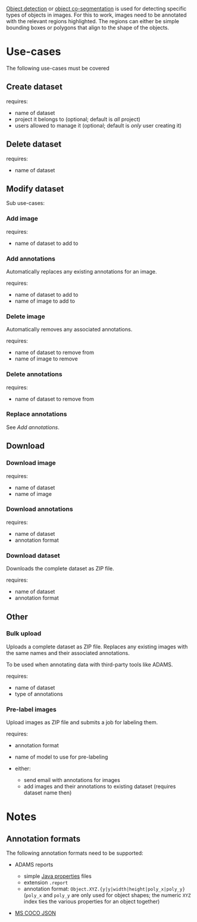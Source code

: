 [Object detection](https://en.wikipedia.org/wiki/Object_detection) or 
[object co-segmentation](https://en.wikipedia.org/wiki/Object_Co-segmentation)
is used for detecting specific types of objects in images. For this to work, 
images need to be annotated with the relevant regions highlighted. The regions 
can either be simple bounding boxes or polygons that align to the shape of the 
objects.

# Use-cases

The following use-cases must be covered 

## Create dataset

requires: 

  * name of dataset
  * project it belongs to (optional; default is *all* project)
  * users allowed to manage it (optional; default is *only* user creating it)


## Delete dataset

requires:

  * name of dataset


## Modify dataset

Sub use-cases:

### Add image

requires:

  * name of dataset to add to

### Add annotations

Automatically replaces any existing annotations for an image.

requires:

  * name of dataset to add to
  * name of image to add to

### Delete image

Automatically removes any associated annotations.

requires:

  * name of dataset to remove from
  * name of image to remove

### Delete annotations

requires:

  * name of dataset to remove from

### Replace annotations

See *Add annotations*.


## Download 

### Download image

requires:

  * name of dataset
  * name of image

### Download annotations

requires:

  * name of dataset
  * annotation format

### Download dataset

Downloads the complete dataset as ZIP file.

requires:

  * name of dataset
  * annotation format

## Other

### Bulk upload

Uploads a complete dataset as ZIP file. Replaces any existing images
with the same names and their associated annotations.

To be used when annotating data with third-party tools like ADAMS.

requires:

  * name of dataset
  * type of annotations

### Pre-label images

Upload images as ZIP file and submits a job for labeling them.

requires:

  * annotation format
  * name of model to use for pre-labeling
  * either:

    * send email with annotations for images
    * add images and their annotations to existing dataset (requires dataset name then)


# Notes

## Annotation formats

The following annotation formats need to be supported:

  * ADAMS reports

    * simple [Java properties](https://en.wikipedia.org/wiki/.properties) files
    * extension `.report`
    * annotation format: `Object.XYZ.{y|y|width|height|poly_x|poly_y}` (`poly_x` and 
      `poly_y` are only used for object shapes; the numeric `XYZ` index ties the 
      various properties for an object together)

  * [MS COCO JSON](http://cocodataset.org/#format-data)

